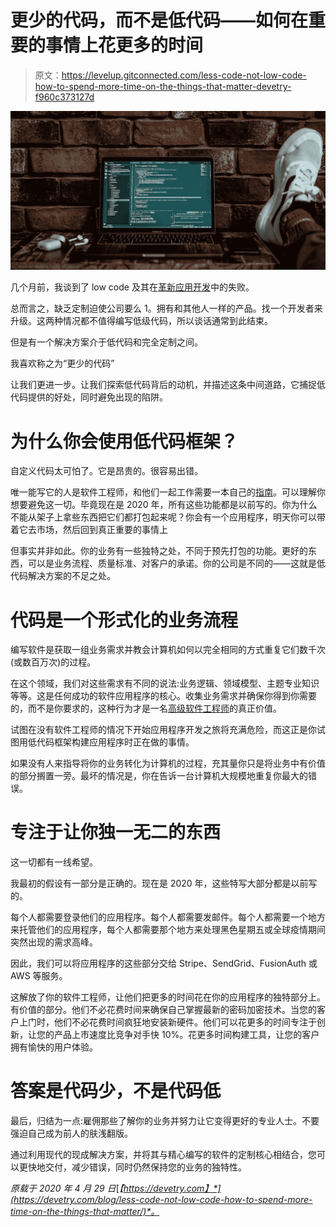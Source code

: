 # 更少的代码，而不是低代码——如何在重要的事情上花更多的时间

> 原文：<https://levelup.gitconnected.com/less-code-not-low-code-how-to-spend-more-time-on-the-things-that-matter-devetry-f960c373127d>

![](img/f90ad8ec329db5608aca6b678f2d154b.png)

几个月前，我谈到了 low code 及其在[革新应用开发](https://devetry.com/blog/why-hasnt-low-code-revolutionized-app-development-yet/)中的失败。

总而言之，缺乏定制迫使公司要么 1。拥有和其他人一样的产品。找一个开发者来升级。这两种情况都不值得编写低级代码，所以谈话通常到此结束。

但是有一个解决方案介于低代码和完全定制之间。

我喜欢称之为“更少的代码”

让我们更进一步。让我们探索低代码背后的动机，并描述这条中间道路，它捕捉低代码提供的好处，同时避免出现的陷阱。

# 为什么你会使用低代码框架？

自定义代码太可怕了。它是昂贵的。很容易出错。

唯一能写它的人是软件工程师，和他们一起工作需要一本自己的[指南](https://devetry.com/blog/not-cat-person-how-work-with-a-software-engineer/)。可以理解你想要避免这一切。毕竟现在是 2020 年，所有这些功能都是以前写的。你为什么不能从架子上拿些东西把它们都打包起来呢？你会有一个应用程序，明天你可以带着它去市场，然后回到真正重要的事情上

但事实并非如此。你的业务有一些独特之处，不同于预先打包的功能。更好的东西，可以是业务流程、质量标准、对客户的承诺。你的公司是不同的——这就是低代码解决方案的不足之处。

# 代码是一个形式化的业务流程

编写软件是获取一组业务需求并教会计算机如何以完全相同的方式重复它们数千次(或数百万次)的过程。

在这个领域，我们对这些需求有不同的说法:业务逻辑、领域模型、主题专业知识等等。这是任何成功的软件应用程序的核心。收集业务需求并确保你得到你需要的，而不是你要求的，这种行为才是一名[高级软件工程师](https://devetry.com/blog/what-happens-when-you-lack-senior-engineering-leadership/)的真正价值。

试图在没有软件工程师的情况下开始应用程序开发之旅将充满危险，而这正是你试图用低代码框架构建应用程序时正在做的事情。

如果没有人来指导将你的业务转化为计算机的过程，充其量你只是将业务中有价值的部分搁置一旁。最坏的情况是，你在告诉一台计算机大规模地重复你最大的错误。

# 专注于让你独一无二的东西

这一切都有一线希望。

我最初的假设有一部分是正确的。现在是 2020 年，这些特写大部分都是以前写的。

每个人都需要登录他们的应用程序。每个人都需要发邮件。每个人都需要一个地方来托管他们的应用程序，每个人都需要那个地方来处理黑色星期五或全球疫情期间突然出现的需求高峰。

因此，我们可以将应用程序的这些部分交给 Stripe、SendGrid、FusionAuth 或 AWS 等服务。

这解放了你的软件工程师，让他们把更多的时间花在你的应用程序的独特部分上。有价值的部分。他们不必花费时间来确保自己掌握最新的密码加密技术。当您的客户上门时，他们不必花费时间疯狂地安装新硬件。他们可以花更多的时间专注于创新，让您的产品上市速度比竞争对手快 10%。花更多时间构建工具，让您的客户拥有愉快的用户体验。

# 答案是代码少，不是代码低

最后，归结为一点:雇佣那些了解你的业务并努力让它变得更好的专业人士。不要强迫自己成为前人的肤浅翻版。

通过利用现代的现成解决方案，并将其与精心编写的软件的定制核心相结合，您可以更快地交付，减少错误，同时仍然保持您的业务的独特性。

*原载于 2020 年 4 月 29 日*[*【https://devetry.com】*](https://devetry.com/blog/less-code-not-low-code-how-to-spend-more-time-on-the-things-that-matter/)*。*